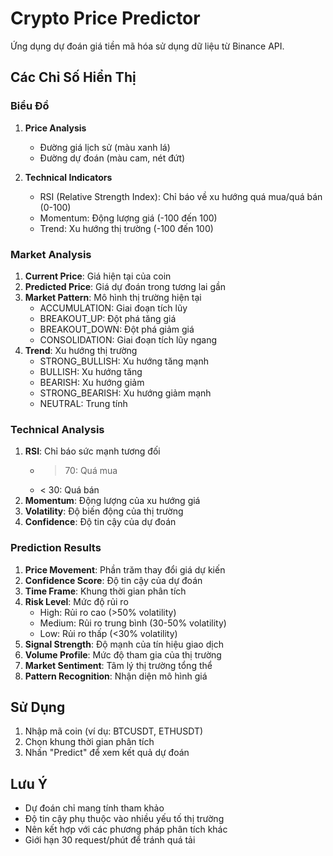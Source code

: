 # Crypto Price Predictor

Ứng dụng dự đoán giá tiền mã hóa sử dụng dữ liệu từ Binance API.

## Các Chỉ Số Hiển Thị

### Biểu Đồ

1. **Price Analysis**

   - Đường giá lịch sử (màu xanh lá)
   - Đường dự đoán (màu cam, nét đứt)

2. **Technical Indicators**
   - RSI (Relative Strength Index): Chỉ báo về xu hướng quá mua/quá bán (0-100)
   - Momentum: Động lượng giá (-100 đến 100)
   - Trend: Xu hướng thị trường (-100 đến 100)

### Market Analysis

1. **Current Price**: Giá hiện tại của coin
2. **Predicted Price**: Giá dự đoán trong tương lai gần
3. **Market Pattern**: Mô hình thị trường hiện tại
   - ACCUMULATION: Giai đoạn tích lũy
   - BREAKOUT_UP: Đột phá tăng giá
   - BREAKOUT_DOWN: Đột phá giảm giá
   - CONSOLIDATION: Giai đoạn tích lũy ngang
4. **Trend**: Xu hướng thị trường
   - STRONG_BULLISH: Xu hướng tăng mạnh
   - BULLISH: Xu hướng tăng
   - BEARISH: Xu hướng giảm
   - STRONG_BEARISH: Xu hướng giảm mạnh
   - NEUTRAL: Trung tính

### Technical Analysis

1. **RSI**: Chỉ báo sức mạnh tương đối
   - > 70: Quá mua
   - < 30: Quá bán
2. **Momentum**: Động lượng của xu hướng giá
3. **Volatility**: Độ biến động của thị trường
4. **Confidence**: Độ tin cậy của dự đoán

### Prediction Results

1. **Price Movement**: Phần trăm thay đổi giá dự kiến
2. **Confidence Score**: Độ tin cậy của dự đoán
3. **Time Frame**: Khung thời gian phân tích
4. **Risk Level**: Mức độ rủi ro
   - High: Rủi ro cao (>50% volatility)
   - Medium: Rủi ro trung bình (30-50% volatility)
   - Low: Rủi ro thấp (<30% volatility)
5. **Signal Strength**: Độ mạnh của tín hiệu giao dịch
6. **Volume Profile**: Mức độ tham gia của thị trường
7. **Market Sentiment**: Tâm lý thị trường tổng thể
8. **Pattern Recognition**: Nhận diện mô hình giá

## Sử Dụng

1. Nhập mã coin (ví dụ: BTCUSDT, ETHUSDT)
2. Chọn khung thời gian phân tích
3. Nhấn "Predict" để xem kết quả dự đoán

## Lưu Ý

- Dự đoán chỉ mang tính tham khảo
- Độ tin cậy phụ thuộc vào nhiều yếu tố thị trường
- Nên kết hợp với các phương pháp phân tích khác
- Giới hạn 30 request/phút để tránh quá tải
